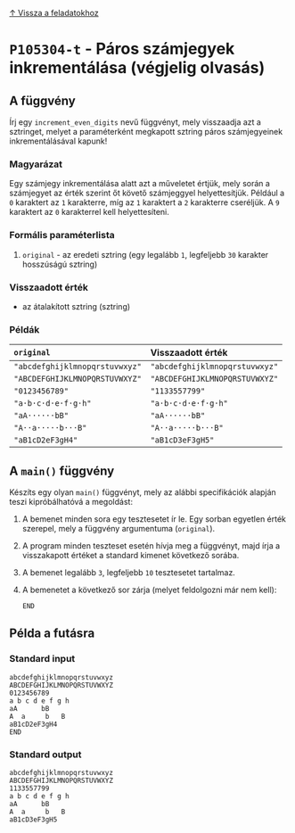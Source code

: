 
[↑ Vissza a feladatokhoz](./README.md)

# `P105304-t` - Páros számjegyek inkrementálása (végjelig olvasás)

## A függvény

Írj egy `increment_even_digits` nevű függvényt, mely visszaadja azt a sztringet, melyet a paraméterként megkapott sztring páros számjegyeinek inkrementálásával kapunk!
### Magyarázat
Egy számjegy inkrementálása alatt azt a műveletet értjük, mely során a számjegyet az érték szerint őt követő számjeggyel helyettesítjük. Például a `0` karaktert az `1` karakterre, míg az `1` karaktert a `2` karakterre cseréljük. A `9` karaktert az `0` karakterrel kell helyettesíteni.

### Formális paraméterlista

1. `original` - az eredeti sztring (egy legalább `1`, legfeljebb `30` karakter hosszúságú sztring)

### Visszaadott érték

* az átalakított sztring (sztring)

### Példák

| `original` | Visszaadott érték | 
| :--- | :-- | 
| `"abcdefghijklmnopqrstuvwxyz"` | `"abcdefghijklmnopqrstuvwxyz"` | 
| `"ABCDEFGHIJKLMNOPQRSTUVWXYZ"` | `"ABCDEFGHIJKLMNOPQRSTUVWXYZ"` | 
| `"0123456789"` | `"1133557799"` | 
| `"a·b·c·d·e·f·g·h"` | `"a·b·c·d·e·f·g·h"` | 
| `"aA······bB"` | `"aA······bB"` | 
| `"A··a·····b···B"` | `"A··a·····b···B"` | 
| `"aB1cD2eF3gH4"` | `"aB1cD3eF3gH5"` | 

## A `main()` függvény

Készíts egy olyan `main()` függvényt, mely az alábbi specifikációk alapján teszi kipróbálhatóvá a megoldást:

1. A bemenet minden sora egy tesztesetet ír le. Egy sorban egyetlen érték szerepel, mely a függvény argumentuma (`original`).
1. A program minden teszteset esetén hívja meg a függvényt, majd írja a visszakapott értéket a standard kimenet következő sorába.
1. A bemenet legalább `3`, legfeljebb `10` tesztesetet tartalmaz.
1. A bemenetet a következő sor zárja (melyet feldolgozni már nem kell):

	```
	END
	```

## Példa a futásra

### Standard input

```
abcdefghijklmnopqrstuvwxyz
ABCDEFGHIJKLMNOPQRSTUVWXYZ
0123456789
a b c d e f g h
aA      bB
A  a     b   B
aB1cD2eF3gH4
END
```

### Standard output

```
abcdefghijklmnopqrstuvwxyz
ABCDEFGHIJKLMNOPQRSTUVWXYZ
1133557799
a b c d e f g h
aA      bB
A  a     b   B
aB1cD3eF3gH5
```